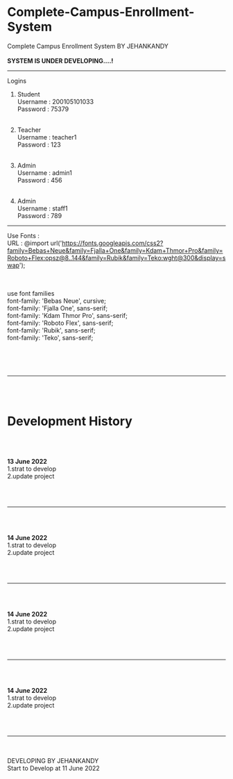 # Complete-Campus-Enrollment-System
Complete Campus Enrollment System BY JEHANKANDY
<br><br>
<b>SYSTEM IS UNDER DEVELOPING....!</b>
<br>


*****************


Logins<br>
1. Student 
 <br>Username : 200105101033
 <br>Password : 75379
 <br><br>
 
2. Teacher
 <br>Username : teacher1
 <br>Password : 123
  <br><br>
 
3. Admin
 <br>Username : admin1
 <br>Password : 456
   <br><br>
 
4. Admin
 <br>Username : staff1
 <br>Password : 789


**************************************
Use Fonts :<br>
 URL : @import url('https://fonts.googleapis.com/css2?family=Bebas+Neue&family=Fjalla+One&family=Kdam+Thmor+Pro&family=Roboto+Flex:opsz@8..144&family=Rubik&family=Teko:wght@300&display=swap');

<br><br>
    use font families <br>
        font-family: 'Bebas Neue', cursive;<br>
        font-family: 'Fjalla One', sans-serif;<br>
        font-family: 'Kdam Thmor Pro', sans-serif;<br>
        font-family: 'Roboto Flex', sans-serif;<br>
        font-family: 'Rubik', sans-serif;<br>
        font-family: 'Teko', sans-serif;<br><br>

<br><br>
<hr>
<br><br>

# Development History

<br><br>

<b>13 June 2022</b>
 <br>
 1.strat to develop <br>
 2.update project<br>
 
 <br><br>
 <hr>
 <br><br>

 <b>14 June 2022</b>
 <br>
 1.strat to develop <br>
 2.update project<br>

 <br><br>
 <hr>
 <br><br>
 
 <b>14 June 2022</b>
 <br>
 1.strat to develop <br>
 2.update project<br>
 
 <br><br>
 <hr>
 <br><br>
 
 <b>14 June 2022</b>
 <br>
 1.strat to develop <br>
 2.update project<br>
 
 
 <br><br>
 <hr>
 <br><br>
DEVELOPING BY JEHANKANDY 
<br> Start to Develop at 11 June 2022 
